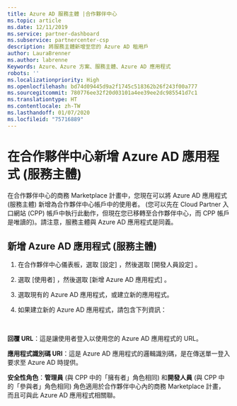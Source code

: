 ```yaml
---
title: Azure AD 服務主體 |合作夥伴中心
ms.topic: article
ms.date: 12/11/2019
ms.service: partner-dashboard
ms.subservice: partnercenter-csp
description: 將服務主體新增至您的 Azure AD 租用戶
author: LauraBrenner
ms.author: labrenne
Keywords: Azure、Azure 方案、服務主體、Azure AD 應用程式
robots: ''
ms.localizationpriority: High
ms.openlocfilehash: bd74d09445d9a2f1745c518362b26f243f00a777
ms.sourcegitcommit: 780776ee32f20d03101a4ee39ee2dc985541d7c1
ms.translationtype: HT
ms.contentlocale: zh-TW
ms.lasthandoff: 01/07/2020
ms.locfileid: "75716889"
---
```

# <a name="add-an-azure-ad-application-service-principal-in-partner-center"></a>在合作夥伴中心新增 Azure AD 應用程式 (服務主體)

在合作夥伴中心的商務 Marketplace 計畫中，您現在可以將 Azure AD 應用程式 (服務主體) 新增為合作夥伴中心帳戶中的使用者。 (您可以先在 Cloud Partner 入口網站 (CPP) 帳戶中執行此動作，但現在您已移轉至合作夥伴中心，而 CPP 帳戶是唯讀的)。請注意，服務主體與 Azure AD 應用程式是同義。

## <a name="add-an-azure-ad-application-service-principal"></a>新增 Azure AD 應用程式 (服務主體)

1. 在合作夥伴中心儀表板，選取 [設定]  ，然後選取 [開發人員設定]  。

2. 選取 [使用者]  ，然後選取 [新增 Azure AD 應用程式]  。

3. 選取現有的 Azure AD 應用程式，或建立新的應用程式。

4. 如果建立新的 Azure AD 應用程式，請包含下列資訊：  

  


**回覆 URL**：這是讓使用者登入以使用您的 Azure AD 應用程式的 URL。 

**應用程式識別碼 URI**：這是 Azure AD 應用程式的邏輯識別碼，是在傳送單一登入要求至 Azure AD 時提供。 

**安全性角色**：**管理員** (與 CPP 中的「擁有者」角色相同) 和**開發人員** (與 CPP 中的「參與者」角色相同) 角色適用於合作夥伴中心內的商務 Marketplace 計畫，而且可與此 Azure AD 應用程式相關聯。  

  
